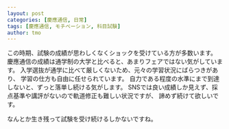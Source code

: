 ```yaml
---
layout: post
categories: [慶應通信, 日常]
tags: [慶應通信, モチベーション, 科目試験]
author: tmo
---
```

この時期、試験の成績が思わしくなくショックを受けている方が多数います。
慶應通信の成績は通学制の大学と比べると、あまりフェアではない気がしています。
入学選抜が通学に比べて厳しくないため、元々の学習状況にばらつきがあり、
学習の仕方も自由に任せられています。
自力である程度の水準にまで到達しないと、ずっと落単し続ける気がします。
SNSでは良い成績しか見えず、採点基準や講評がないので軌道修正も難しい状況ですが、
諦めず続けて欲しいです。

なんとか生き残って試験を受け続けるしかないですね。
